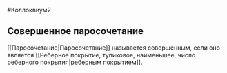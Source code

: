 #Коллоквиум2 
## Совершенное паросочетание
[[Паросочетание|Паросочетание]] называется совершенным, если оно является [[Реберное покрытие, тупиковое, наименьшее, число реберного покрытия|реберным покрытием]].